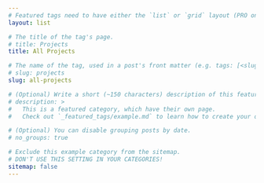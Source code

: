 ```yaml
---
# Featured tags need to have either the `list` or `grid` layout (PRO only).
layout: list

# The title of the tag's page.
# title: Projects
title: All Projects

# The name of the tag, used in a post's front matter (e.g. tags: [<slug>]).
# slug: projects
slug: all-projects

# (Optional) Write a short (~150 characters) description of this featured tag.
# description: >
#   This is a featured category, which have their own page.
#   Check out `_featured_tags/example.md` to learn how to create your own.

# (Optional) You can disable grouping posts by date.
# no_groups: true

# Exclude this example category from the sitemap.
# DON'T USE THIS SETTING IN YOUR CATEGORIES!
sitemap: false
---
```


